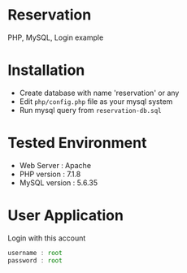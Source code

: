 # Reservation
PHP, MySQL, Login example

# Installation
* Create database with name 'reservation' or any
* Edit `php/config.php` file as your mysql system 
* Run mysql query from `reservation-db.sql`

# Tested Environment
* Web Server : Apache
* PHP version : 7.1.8
* MySQL version : 5.6.35

# User Application
Login with this account
```js
username : root
password : root
```